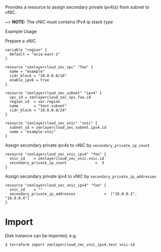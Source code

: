 Provides a resource to assign secondary private ipv4(s) from subnet to vNIC.

~> **NOTE:** The vNIC must contains IPv4 ip stack type

Example Usage

Prepare a vNIC
```hcl
variable "region" {
  default = "asia-east-1"
}

resource "zenlayercloud_zec_vpc" "foo" {
  name = "example"
  cidr_block = "10.0.0.0/16"
  enable_ipv6 = true
}

resource "zenlayercloud_zec_subnet" "ipv4" {
  vpc_id = zenlayercloud_zec_vpc.foo.id
  region_id	 = var.region
  name       = "test-subnet"
  cidr_block = "10.0.0.0/24"
}

resource "zenlayercloud_zec_vnic" "vnic" {
  subnet_id = zenlayercloud_zec_subnet.ipv4.id
  name = "example-vnic"
}

```

Assign secondary private ipv4s to vNIC by `secondary_private_ip_count`
```hcl
resource "zenlayercloud_zec_vnic_ipv4" "foo" {
  vnic_id 	 = zenlayercloud_zec_vnic.vnic.id
  secondary_private_ip_count  			 =  3
}
```

Assign secondary private ipv4 to vNIC by `secondary_private_ip_addresses`
```hcl
resource "zenlayercloud_zec_vnic_ipv4" "foo" {
  vnic_id 	 = ""
  secondary_private_ip_addresses  			 =  ["10.0.0.3", "10.0.0.4"]
}
```

# Import

Disk instance can be imported, e.g.

```
$ terraform import zenlayercloud_zec_vnic_ipv4.test vnic-id
```
